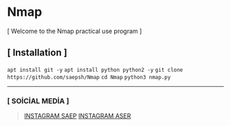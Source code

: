 # Nmap
[ Welcome to the Nmap practical use program ]
## [ Installation ]
``apt install git -y``
``apt install python python2 -y``
``git clone https://github.com/saepsh/Nmap``
``cd Nmap``
``python3 nmap.py``

------------------------
### [ SOİCİAL MEDİA ]
> [INSTAGRAM SAEP](https://Instagram.com/saep_official_/)
> [INSTAGRAM ASER](https://Instagram.com/aser_vant/)
